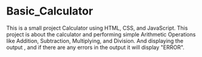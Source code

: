# Basic_Calculator
This is a small project Calculator using HTML, CSS, and JavaScript. 
This project is about the calculator and performing simple Arithmetic Operations like Addition, Subtraction, Multiplying, and Division. And displaying the output , and if there are any errors in the output it will display "ERROR".

